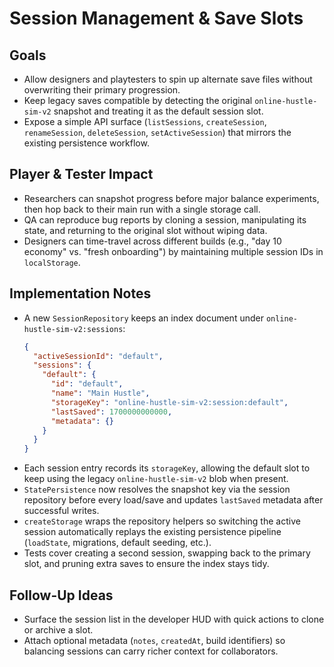 # Session Management & Save Slots

## Goals
- Allow designers and playtesters to spin up alternate save files without overwriting their primary progression.
- Keep legacy saves compatible by detecting the original `online-hustle-sim-v2` snapshot and treating it as the default session slot.
- Expose a simple API surface (`listSessions`, `createSession`, `renameSession`, `deleteSession`, `setActiveSession`) that mirrors the existing persistence workflow.

## Player & Tester Impact
- Researchers can snapshot progress before major balance experiments, then hop back to their main run with a single storage call.
- QA can reproduce bug reports by cloning a session, manipulating its state, and returning to the original slot without wiping data.
- Designers can time-travel across different builds (e.g., "day 10 economy" vs. "fresh onboarding") by maintaining multiple session IDs in `localStorage`.

## Implementation Notes
- A new `SessionRepository` keeps an index document under `online-hustle-sim-v2:sessions`:
  ```json
  {
    "activeSessionId": "default",
    "sessions": {
      "default": {
        "id": "default",
        "name": "Main Hustle",
        "storageKey": "online-hustle-sim-v2:session:default",
        "lastSaved": 1700000000000,
        "metadata": {}
      }
    }
  }
  ```
- Each session entry records its `storageKey`, allowing the default slot to keep using the legacy `online-hustle-sim-v2` blob when present.
- `StatePersistence` now resolves the snapshot key via the session repository before every load/save and updates `lastSaved` metadata after successful writes.
- `createStorage` wraps the repository helpers so switching the active session automatically replays the existing persistence pipeline (`loadState`, migrations, default seeding, etc.).
- Tests cover creating a second session, swapping back to the primary slot, and pruning extra saves to ensure the index stays tidy.

## Follow-Up Ideas
- Surface the session list in the developer HUD with quick actions to clone or archive a slot.
- Attach optional metadata (`notes`, `createdAt`, build identifiers) so balancing sessions can carry richer context for collaborators.
